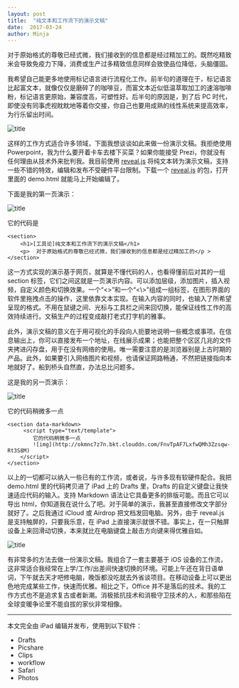 ```yaml
---
layout: post
title:  "纯文本和工作流下的演示文稿"
date:  2017-03-24
author: Minja
---
```


对于原始格式的尊敬已经式微，我们接收到的信息都是经过精加工的。既然吃精致米会导致免疫力下降，消费或生产过多精致信息同样会致使品位降低，头脑僵固。

我希望自己能更多地使用标记语言进行流程化工作。前半句的道理在于，标记语言比起富文本，就像仅仅是磨碎了的咖啡豆，而富文本近似低温萃取加工的速溶咖啡粉，标记语言更原始，兼容度高，可塑性好。后半句的原因是，到了后 PC 时代，即使没有同事虎视眈眈地等着你交接，你自己也要用成熟的线性系统来提高效率，为行乐留出时间。

![title](006tNc79gy1fhgugxhnn1g30sh0huh15.gif)

这样的工作方式适合许多领域，下面我想谈谈如此来做一份演示文稿。我拒绝使用 Powerpoint，我为什么要开着卡车去楼下买菜？如果你能接受 Prezi，你就没有任何理由从技术外来批判我。我目前使用 [reveal.js](http://lab.hakim.se/reveal-js/#/) 将纯文本转为演示文稿，支持一些不错的特效，编辑和发布不受硬件平台限制。下载一个 [reveal.js](http://lab.hakim.se/reveal-js/#/) 的包，打开里面的 demo.html 就能马上开始编辑了。

下面是我的第一页演示：

![title](006tNc79gy1fhguh4peikj30m80e63z3.jpg)

它的代码是

```
<section>
	<h1>[工具论]纯文本和工作流下的演示文稿</h1>
	<p>  对于原始格式的尊敬已经式微，我们接收到的信息都是经过精加工的</p >
</section>
```

这一方式实现的演示基于网页，就算是不懂代码的人，也看得懂前后对其的一组 section 标签，它们之间这就是一页演示内容。可以添加层级，添加图片，插入视频，自定义颜色和切换效果。一个“<>”和一个“<\\>”组成一组标签，在图形界面的软件里拖拽点击的操作，这里依靠文本实现。在输入内容的同时，也输入了所希望呈现的格式。不用在鼠键之间、光标与工具栏之间来回切换，能保证线性工作的高效持续进行。文稿生产的过程变成敲打老式打字机的雅事。

此外，演示文稿的意义在于用可视化的手段向人扼要地说明一些概念或事项。在信息输出上，你可以直接发布一个地址，在线展示成果；也能把整个区区几兆的文件夹拷进闪存盘，用于在没有网络的使用。唯一需要注意的是浏览器别是上古时期的产品。此外，如果要引入网络图片和视频，也请保证网路畅通，不然把链接指向本地就好了。船到桥头自然直，办法总比问题多。

这是我的另一页演示：

![title](006tNc79gy1fhguhaz8i1j30m80dr74a.jpg)

它的代码稍微多一点

```
<section data-markdown>
	 <script type="text/template">
		它的代码稍微多一点
		![img](http://okmnc7z7n.bkt.clouddn.com/FnvTpAF7LxfwQMh3Zzsqw-Rt3S8M)
	</script>
</section>
```
以上的一切都可以纳入一些已有的工作流，或者说，与许多现有软硬件配合。我把 demo.html 里的代码拷贝进了 iPad 上的 Drafts 里，Drafts 的自定义键盘让我快速适应代码的输入。支持 Markdown 语法让它具备更多的排版可能。而且它可以导出 html，你知道我在说什么了吧。对于简单的演示，我甚至直接修改文字部分就好了。之后我通过 iCloud 或 Airdrop 把文档发回电脑。另外，由于 reveal.js 是支持触屏的，只要我乐意，在 iPad 上直接演示就很不错。事实上，在一只触屏设备上来回滑动切换，本来就比在电脑键盘上敲击方向键来得优雅自如。

![title](006tNc79gy1fhguhklfgqj30hs0dcjui.jpg)

有非常多的方法去做一份演示文稿。我组合了一套主要基于 iOS 设备的工作流，这非常适合我经常在上学/工作/出差间快速切换的环境。可能上午还在背日语单词，下午就去天才吧修电脑，晚饭都没吃就去外省谈项目。在移动设备上可以更出色地完成某些工作，快速而优雅。相比之下，Office 并不是落后的技术。我的工作方式也不是追求复古或者新潮。消极抵抗技术和消极守卫技术的人，和那些陷在全球变暖争论里不能自拔的家伙非常相像。

****

本文完全由 iPad 编辑并发布，使用到以下软件：

* Drafts
* Picshare
* Clips
* workflow
* Safari
* Photos
